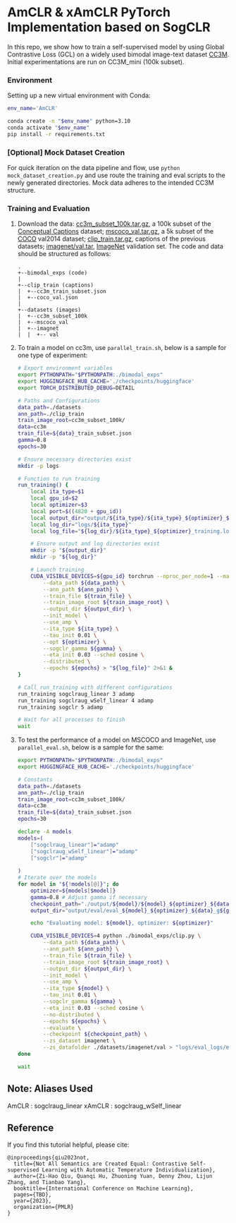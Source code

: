 # AmCLR & xAmCLR PyTorch Implementation based on SogCLR

In this repo, we show how to train a self-supervised model by using Global Contrastive Loss (GCL) on a widely used bimodal image-text dataset [CC3M](https://ai.google.com/research/ConceptualCaptions/download). Initial experimentations are run on CC3M_mini (100k subset).

### Environment

Setting up a new virtual environment with Conda:
````bash
env_name='AmCLR'

conda create -n "$env_name" python=3.10
conda activate "$env_name"
pip install -r requirements.txt
````

### [Optional] Mock Dataset Creation

For quick iteration on the data pipeline and flow, use `python mock_dataset_creation.py` and use route the training and eval scripts to the newly generated directories. Mock data adheres to the intended CC3M structure. 

### Training and Evaluation

1. Download the data: [cc3m_subset_100k.tar.gz](https://drive.google.com/file/d/142zQjlOw0Xw4tKzXMrQjYE6NtGRTeasT/view?usp=drive_link), a 100k subset of the [Conceptual Captions](https://ai.google.com/research/ConceptualCaptions/) dataset; [mscoco_val.tar.gz](https://drive.google.com/file/d/142tMsnclHTTPpnTXHSeNgTUlBk4She6o/view?usp=drive_link), a 5k subset of the [COCO](https://cocodataset.org/#home) val2014 dataset; [clip_train.tar.gz](https://drive.google.com/file/d/142xxRoMaHxX3BIfCw_1b_G_dgu-02Yq3/view?usp=drive_link), captions of the previous datasets; [imagenet/val.tar](https://drive.google.com/file/d/1NXhfhwFy-nhdABACkodgYqm9pomDKE39/view?usp=sharing), [ImageNet](https://www.image-net.org/challenges/LSVRC/index.php) validation set. The code and data should be structured as follows:
    ```
    .
    +--bimodal_exps (code)
    |
    +--clip_train (captions)
    |  +--cc3m_train_subset.json
    |  +--coco_val.json
    |
    +--datasets (images)
    |  +--cc3m_subset_100k
    |  +--mscoco_val
    |  +--imagnet
    |  |  +-- val
    ```
2. To train a model on cc3m, use `parallel_train.sh`, below is a sample for one type of experiment:
    ```bash
    # Export environment variables
    export PYTHONPATH="$PYTHONPATH:./bimodal_exps"
    export HUGGINGFACE_HUB_CACHE='./checkpoints/huggingface'
    export TORCH_DISTRIBUTED_DEBUG=DETAIL  

    # Paths and Configurations
    data_path=./datasets
    ann_path=./clip_train
    train_image_root=cc3m_subset_100k/
    data=cc3m
    train_file=${data}_train_subset.json
    gamma=0.8
    epochs=30

    # Ensure necessary directories exist
    mkdir -p logs

    # Function to run training
    run_training() {
        local ita_type=$1
        local gpu_id=$2
        local optimizer=$3
        local port=$((4820 + gpu_id))
        local output_dir="output/${ita_type}/${ita_type}_${optimizer}_${data}_g${gamma}_e${epochs}"
        local log_dir="logs/${ita_type}"
        local log_file="${log_dir}/${ita_type}_${optimizer}_training.log"

        # Ensure output and log directories exist
        mkdir -p "${output_dir}"
        mkdir -p "${log_dir}"

        # Launch training
        CUDA_VISIBLE_DEVICES=${gpu_id} torchrun --nproc_per_node=1 --master_port=${port} ./bimodal_exps/clip.py \
            --data_path ${data_path} \
            --ann_path ${ann_path} \
            --train_file ${train_file} \
            --train_image_root ${train_image_root} \
            --output_dir ${output_dir} \
            --init_model \
            --use_amp \
            --ita_type ${ita_type} \
            --tau_init 0.01 \
            --opt ${optimizer} \
            --sogclr_gamma ${gamma} \
            --eta_init 0.03 --sched cosine \
            --distributed \
            --epochs ${epochs} > "${log_file}" 2>&1 &
    }

    # Call run_training with different configurations
    run_training sogclraug_linear 3 adamp
    run_training sogclraug_wSelf_linear 4 adamp
    run_training sogclr 5 adamp

    # Wait for all processes to finish
    wait

    ```
3. To test the performance of a model on MSCOCO and ImageNet, use `parallel_eval.sh`, below is a sample for the same:
    ```bash
    export PYTHONPATH="$PYTHONPATH:./bimodal_exps"
    export HUGGINGFACE_HUB_CACHE='./checkpoints/huggingface'

    # Constants
    data_path=./datasets
    ann_path=./clip_train
    train_image_root=cc3m_subset_100k/
    data=cc3m
    train_file=${data}_train_subset.json
    epochs=30

    declare -A models
    models=(
        ["sogclraug_linear"]="adamp"
        ["sogclraug_wSelf_linear"]="adamp"
        ["sogclr"]="adamp"
        
    )
    # Iterate over the models
    for model in "${!models[@]}"; do
        optimizer=${models[$model]}
        gamma=0.8 # Adjust gamma if necessary
        checkpoint_path="./output/${model}/${model}_${optimizer}_${data}_g${gamma}_e${epochs}/checkpoint_30.pth"
        output_dir="output/eval/eval_${model}_${optimizer}_${data}_g${gamma}_e${epochs}"

        echo "Evaluating model: ${model}, optimizer: ${optimizer}"

        CUDA_VISIBLE_DEVICES=4 python ./bimodal_exps/clip.py \
            --data_path ${data_path} \
            --ann_path ${ann_path} \
            --train_file ${train_file} \
            --train_image_root ${train_image_root} \
            --output_dir ${output_dir} \
            --init_model \
            --use_amp \
            --ita_type ${model} \
            --tau_init 0.01 \
            --sogclr_gamma ${gamma} \
            --eta_init 0.03 --sched cosine \
            --no-distributed \
            --epochs ${epochs} \
            --evaluate \
            --checkpoint ${checkpoint_path} \
            --zs_dataset imagenet \
            --zs_datafolder ./datasets/imagenet/val > "logs/eval_logs/eval_${model}_${optimizer}.log" 2>&1 &
    done

    wait
    ```

## Note: Aliases Used
AmCLR : sogclraug_linear
xAmCLR : sogclraug_wSelf_linear

## Reference
If you find this tutorial helpful, please cite:
```
@inproceedings{qiu2023not,
  title={Not All Semantics are Created Equal: Contrastive Self-supervised Learning with Automatic Temperature Individualization},
  author={Zi-Hao Qiu, Quanqi Hu, Zhuoning Yuan, Denny Zhou, Lijun Zhang, and Tianbao Yang},
  booktitle={International Conference on Machine Learning},
  pages={TBD},
  year={2023},
  organization={PMLR}
}
```
